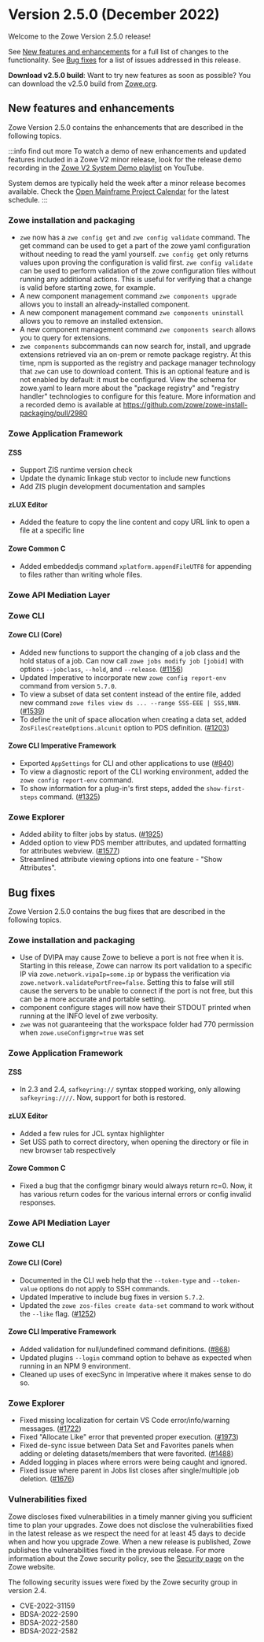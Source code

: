 # Version 2.5.0 (December 2022)

Welcome to the Zowe Version 2.5.0 release!

See [New features and enhancements](#new-features-and-enhancements) for a full list of changes to the functionality. See [Bug fixes](#bug-fixes) for a list of issues addressed in this release.

**Download v2.5.0 build**: Want to try new features as soon as possible? You can download the v2.5.0 build from [Zowe.org](https://www.zowe.org/download.html).

## New features and enhancements

Zowe Version 2.5.0 contains the enhancements that are described in the following topics.

:::info find out more
To watch a demo of new enhancements and updated features included in a Zowe V2 minor release, look for the release demo recording in the [Zowe V2 System Demo playlist](https://www.youtube.com/playlist?list=PL8REpLGaY9QGjSTAqZaWxLG_g-jW1qGmo) on YouTube.

System demos are typically held the week after a minor release becomes available. Check the [Open Mainframe Project Calendar](https://lists.openmainframeproject.org/g/zowe-dev/calendar) for the latest schedule.
:::

### Zowe installation and packaging

- `zwe` now has a `zwe config get` and `zwe config validate` command. The get command can be used to get a part of the zowe yaml configuration without needing to read the yaml yourself. `zwe config get` only returns values upon proving the configuration is valid first. `zwe config validate` can be used to perform validation of the zowe configuration files without running any additional actions. This is useful for verifying that a change is valid before starting zowe, for example. 
- A new component management command `zwe components upgrade` allows you to install an already-installed component.
- A new component management command `zwe components uninstall` allows you to remove an installed extension.
- A new component management command `zwe components search` allows you to query for extensions.
- `zwe components` subcommands can now search for, install, and upgrade extensions retrieved via an on-prem or remote package registry. At this time, npm is supported as the registry and package manager technology that `zwe` can use to download content. This is an optional feature and is not enabled by default: it must be configured. View the schema for zowe.yaml to learn more about the "package registry" and "registry handler" technologies to configure for this feature. More information and a recorded demo is available at https://github.com/zowe/zowe-install-packaging/pull/2980

### Zowe Application Framework

#### ZSS

- Support ZIS runtime version check
- Update the dynamic linkage stub vector to include new functions
- Add ZIS plugin development documentation and samples

#### zLUX Editor

- Added the feature to copy the line content and copy URL link to open a file at a specific line

#### Zowe Common C

- Added embeddedjs command `xplatform.appendFileUTF8` for appending to files rather than writing whole files.


### Zowe API Mediation Layer


### Zowe CLI

#### Zowe CLI (Core)

- Added new functions to support the changing of a job class and the hold status of a job. Can now call `zowe jobs modify job [jobid]` with options `--jobclass`, `--hold`, and `--release`. ([#1156](https://github.com/zowe/zowe-cli/issues/1156))
- Updated Imperative to incorporate new `zowe config report-env` command from version `5.7.0`.
- To view a subset of data set content instead of the entire file, added new command `zowe files view ds ... --range SSS-EEE | SSS,NNN`. ([#1539](https://github.com/zowe/zowe-cli/issues/1539))
- To define the unit of space allocation when creating a data set, added `ZosFilesCreateOptions.alcunit` option to PDS definition. ([#1203](https://github.com/zowe/zowe-cli/issues/1203))

<!--7.7.0, 7.8.0, 7.9.0-->

#### Zowe CLI Imperative Framework

- Exported `AppSettings` for CLI and other applications to use ([#840](https://github.com/zowe/imperative/issues/840))
- To view a diagnostic report of the CLI working environment, added the `zowe config report-env` command.
- To show information for a plug-in's first steps, added the `show-first-steps` command. ([#1325](https://github.com/zowe/zowe-cli/issues/1325))

<!--5.6.0 - 5.7.3-->
### Zowe Explorer

- Added ability to filter jobs by status. ([#1925](https://github.com/zowe/zowe-explorer-vscode/issues/1925))
- Added option to view PDS member attributes, and updated formatting for attributes webview. ([#1577](https://github.com/zowe/zowe-explorer-vscode/issues/1577))
- Streamlined attribute viewing options into one feature - "Show Attributes".

## Bug fixes

Zowe Version 2.5.0 contains the bug fixes that are described in the following topics.

### Zowe installation and packaging

- Use of DVIPA may cause Zowe to believe a port is not free when it is. Starting in this release, Zowe can narrow its port validation to a specific IP via `zowe.network.vipaIp=some.ip` or bypass the verification via `zowe.network.validatePortFree=false`. Setting this to false will still cause the servers to be unable to connect if the port is not free, but this can be a more accurate and portable setting.
- component configure stages will now have their STDOUT printed when running at the INFO level of zwe verbosity.
- `zwe` was not guaranteeing that the workspace folder had 770 permission when `zowe.useConfigmgr=true` was set

### Zowe Application Framework

#### ZSS 

- In 2.3 and 2.4, `safkeyring://` syntax stopped working, only allowing `safkeyring:////`. Now, support for both is restored.

#### zLUX Editor

- Added a few rules for JCL syntax highlighter
- Set USS path to correct directory, when opening the directory or file in new browser tab respectively

#### Zowe Common C

- Fixed a bug that the configmgr binary would always return rc=0. Now, it has various return codes for the various internal errors or config invalid responses.

### Zowe API Mediation Layer

### Zowe CLI

#### Zowe CLI (Core)

- Documented in the CLI web help that the `--token-type` and `--token-value` options do not apply to SSH commands.
- Updated Imperative to include bug fixes in version `5.7.2`.
- Updated the `zowe zos-files create data-set` command to work without the `--like` flag. ([#1252](https://github.com/zowe/zowe-cli/issues/1252))

#### Zowe CLI Imperative Framework

- Added validation for null/undefined command definitions. ([#868](https://github.com/zowe/imperative/issues/868))
- Updated plugins `--login` command option to behave as expected when running in an NPM 9 environment.
- Cleaned up uses of execSync in Imperative where it makes sense to do so.

### Zowe Explorer

- Fixed missing localization for certain VS Code error/info/warning messages. ([#1722](https://github.com/zowe/zowe-explorer-vscode/issues/1722))
- Fixed "Allocate Like" error that prevented proper execution. ([#1973](https://github.com/zowe/zowe-explorer-vscode/issues/1973))
- Fixed de-sync issue between Data Set and Favorites panels when adding or deleting datasets/members that were favorited. ([#1488](https://github.com/zowe/zowe-explorer-vscode/issues/1488))
- Added logging in places where errors were being caught and ignored.
- Fixed issue where parent in Jobs list closes after single/multiple job deletion. ([#1676](https://github.com/zowe/zowe-explorer-vscode/issues/1676))

### Vulnerabilities fixed

Zowe discloses fixed vulnerabilities in a timely manner giving you sufficient time to plan your upgrades. Zowe does not disclose the vulnerabilities fixed in the latest release as we respect the need for at least 45 days to decide when and how you upgrade Zowe. When a new release is published, Zowe publishes the vulnerabilities fixed in the previous release. For more information about the Zowe security policy, see the [Security page](https://www.zowe.org/security.html) on the Zowe website.

The following security issues were fixed by the Zowe security group in version 2.4.

- CVE-2022-31159
- BDSA-2022-2590
- BDSA-2022-2580
- BDSA-2022-2582


